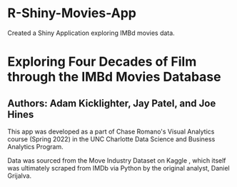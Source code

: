 # R-Shiny-Movies-App
Created a Shiny Application exploring IMBd movies data.

# Exploring Four Decades of Film through the IMBd Movies Database

## Authors: Adam Kicklighter, Jay Patel, and Joe Hines

This app was developed as a part of Chase Romano's Visual Analytics course (Spring 2022) in the UNC Charlotte Data Science and Business Analytics Program.

Data was sourced from the Move Industry Dataset on Kaggle , which itself was ultimately scraped from IMDb via Python by the original analyst, Daniel Grijalva.
